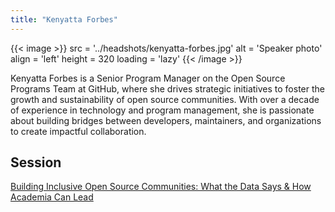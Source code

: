 ```yaml
---
title: "Kenyatta Forbes"
---
```


{{< image >}}
src = '../headshots/kenyatta-forbes.jpg'
alt = 'Speaker photo'
align = 'left'
height = 320
loading = 'lazy'
{{< /image >}}

Kenyatta Forbes is a Senior Program Manager on the Open Source Programs Team at GitHub, where she drives strategic initiatives to foster the growth and sustainability of open source communities. With over a decade of experience in technology and program management, she is passionate about building bridges between developers, maintainers, and organizations to create impactful collaboration.

## Session

[Building Inclusive Open Source Communities: What the Data Says & How Academia Can Lead](../sessions/building_inclusive_communities.md)
